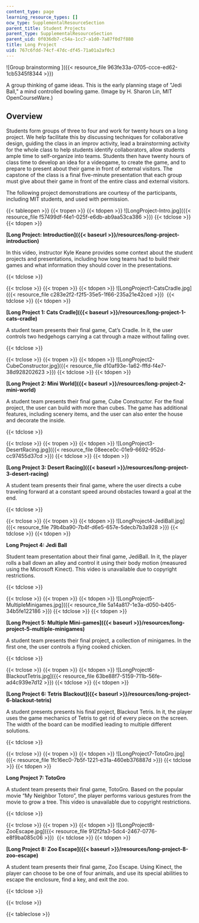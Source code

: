 ```yaml
---
content_type: page
learning_resource_types: []
ocw_type: SupplementalResourceSection
parent_title: Student Projects
parent_type: SupplementalResourceSection
parent_uid: 0f036db7-c54a-1cc7-a1d0-7a87f0d7f880
title: Long Project
uid: 767c6fdd-74cf-47dc-df45-71a01a2af0c3
---
```


![Group brainstorming ]({{< resource_file 963fe33a-0705-ccce-ed62-1cb5345f8344 >}})  

A group thinking of game ideas. This is the early planning stage of "Jedi Ball," a mind controlled bowling game. (Image by H. Sharon Lin, MIT OpenCourseWare.)

Overview
--------

Students form groups of three to four and work for twenty hours on a long project. We help facilitate this by discussing techniques for collaborative design, guiding the class in an improv activity, lead a brainstorming activity for the whole class to help students identify collaborators, allow students ample time to self-organize into teams. Students then have twenty hours of class time to develop an idea for a videogame, to create the game, and to prepare to present about their game in front of external visitors. The capstone of the class is a final five-minute presentation that each group must give about their game in front of the entire class and external visitors.

The following project demonstrations are courtesy of the participants, including MIT students, and used with permission.

{{< tableopen >}}
{{< tropen >}}
{{< tdopen >}}
﻿![LongProject-Intro.jpg]({{< resource_file f57499df-f4e1-025f-e6db-ab9aa53ca386 >}})
{{< tdclose >}}
{{< tdopen >}}


 **[Long Project: Introduction]({{< baseurl >}}/resources/long-project-introduction)**

In this video, instructor Kyle Keane provides some context about the student projects and presentations, including how long teams had to build their games and what information they should cover in the presentations.  


{{< tdclose >}}

{{< trclose >}}
{{< tropen >}}
{{< tdopen >}}
![LongProject1-CatsCradle.jpg]({{< resource_file c283e2f2-f2f5-35e5-1f66-235a21e42ced >}}) 
{{< tdclose >}}
{{< tdopen >}}


﻿**[Long Project 1: Cats Cradle]({{< baseurl >}}/resources/long-project-1-cats-cradle)**

A student team presents their final game, Cat’s Cradle. In it, the user controls two hedgehogs carrying a cat through a maze without falling over.  


{{< tdclose >}}

{{< trclose >}}
{{< tropen >}}
{{< tdopen >}}
﻿![LongProject2-CubeConstructor.jpg]({{< resource_file d10af93e-1a62-fffd-f4e7-38d928202623 >}})
{{< tdclose >}}
{{< tdopen >}}


﻿**[Long Project 2: Mini World]({{< baseurl >}}/resources/long-project-2-mini-world)**

A student team presents their final game, Cube Constructor. For the final project, the user can build with more than cubes. The game has additional features, including scenery items, and the user can also enter the house and decorate the inside.  


{{< tdclose >}}

{{< trclose >}}
{{< tropen >}}
{{< tdopen >}}
﻿![LongProject3-DesertRacing.jpg]({{< resource_file 08eece0c-01e9-6692-952d-cc97455d37cd >}})
{{< tdclose >}}
{{< tdopen >}}


 **[Long Project 3: Desert Racing]({{< baseurl >}}/resources/long-project-3-desert-racing)**

A student team presents their final game, where the user directs a cube traveling forward at a constant speed around obstacles toward a goal at the end.  


{{< tdclose >}}

{{< trclose >}}
{{< tropen >}}
{{< tdopen >}}
﻿![LongProject4-JediBall.jpg]({{< resource_file 79b4ba90-7b4f-d6e5-657e-5decb7b3a928 >}})
{{< tdclose >}}
{{< tdopen >}}


﻿**Long Project 4: Jedi Ball**

Student team presentation about their final game, JediBall. In it, the player rolls a ball down an alley and control it using their body motion (measured using the Microsoft Kinect). This video is unavailable due to copyright restrictions.  


{{< tdclose >}}

{{< trclose >}}
{{< tropen >}}
{{< tdopen >}}
﻿![LongProject5-MultipleMinigames.jpg]({{< resource_file 5a14a817-1e3a-d050-b405-34b5fe122186 >}})
{{< tdclose >}}
{{< tdopen >}}


﻿**[Long Project 5: Multiple Mini-games]({{< baseurl >}}/resources/long-project-5-multiple-minigames)**

A student team presents their final project, a collection of minigames. In the first one, the user controls a flying cooked chicken.  


{{< tdclose >}}

{{< trclose >}}
{{< tropen >}}
{{< tdopen >}}
﻿![LongProject6-BlackoutTetris.jpg]({{< resource_file 63be88f7-5159-711b-56fe-ad4c939e7d12 >}})
{{< tdclose >}}
{{< tdopen >}}


﻿**[Long Project 6: Tetris Blackout]({{< baseurl >}}/resources/long-project-6-blackout-tetris)**

A student presents presents his final project, Blackout Tetris. In it, the player uses the game mechanics of Tetris to get rid of every piece on the screen. The width of the board can be modified leading to multiple different solutions.  


{{< tdclose >}}

{{< trclose >}}
{{< tropen >}}
{{< tdopen >}}
﻿![LongProject7-TotoGro.jpg]({{< resource_file 1fc16ec0-7b5f-1221-e31a-460eb376887d >}})
{{< tdclose >}}
{{< tdopen >}}


 **Long Project 7: TotoGro**

A student team presents their final game, TotoGro. Based on the popular movie “My Neighbor Totoro”, the player performs various gestures from the movie to grow a tree. This video is unavailable due to copyright restrictions.  


{{< tdclose >}}

{{< trclose >}}
{{< tropen >}}
{{< tdopen >}}
![LongProject8-ZooEscape.jpg]({{< resource_file 912f2fa3-5dc4-2467-0776-e8f9ba085c06 >}}) 
{{< tdclose >}}
{{< tdopen >}}


﻿**[Long Project 8: Zoo Escape]({{< baseurl >}}/resources/long-project-8-zoo-escape)**

A student team presents their final game, Zoo Escape. Using Kinect, the player can choose to be one of four animals, and use its special abilities to escape the enclosure, find a key, and exit the zoo.  


{{< tdclose >}}

{{< trclose >}}

{{< tableclose >}}